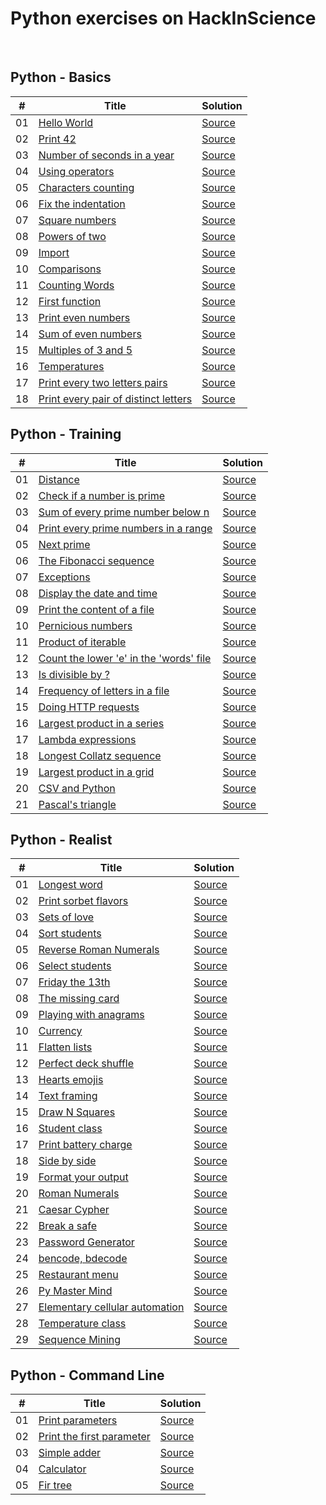 # Python exercises on HackInScience

<br />

## Python - Basics
| # |    Title    |    Solution    |
|---| ----------- | -------------- |
|01| [Hello World](https://www.hackinscience.org/exercises/hello-world) | [Source](./src/basics/01-hello-world.py) |
|02| [Print 42](https://www.hackinscience.org/exercises/print-42) | [Source](./src/basics/02-print-42.py) |
|03| [Number of seconds in a year](https://www.hackinscience.org/exercises/number-of-seconds-in-a-year) | [Source](./src/basics/03-number-of-seconds-in-year.py) |
|04| [Using operators](https://www.hackinscience.org/exercises/using-operators) | [Source](./src/basics/04-using-operators.py) |
|05| [Characters counting](https://www.hackinscience.org/exercises/characters-counting) | [Source](./src/basics/05-characters-counting.py) |
|06| [Fix the indentation](https://www.hackinscience.org/exercises/fix-indentation) | [Source](./src/basics/06-fix-the-indentation.py) |
|07| [Square numbers](https://www.hackinscience.org/exercises/square-numbers) | [Source](./src/basics/07-square-numbers.py) |
|08| [Powers of two](https://www.hackinscience.org/exercises/powers-of-two) | [Source](./src/basics/08-powers-of-two.py) |
|09| [Import](https://www.hackinscience.org/exercises/import) | [Source](./src/basics/09-import.py) |
|10| [Comparisons](https://www.hackinscience.org/exercises/comparisons) | [Source](./src/basics/10-comparisons.py) |
|11| [Counting Words](https://www.hackinscience.org/exercises/counting-words) | [Source](./src/basics/11-counting-words.py) |
|12| [First function](https://www.hackinscience.org/exercises/first-function) | [Source](./src/basics/12-first-function.py) |
|13| [Print even numbers](https://www.hackinscience.org/exercises/print-even-numbers) | [Source](./src/basics/13-print-even-numbers.py) |
|14| [Sum of even numbers](https://www.hackinscience.org/exercises/sum-of-even-numbers-below-100) | [Source](./src/basics/14-sum-of-even-numbers.py) |
|15| [Multiples of 3 and 5](https://www.hackinscience.org/exercises/multiples-of-3-and-5) | [Source](./src/basics/15-multiples-of-3-and-5.py) |
|16| [Temperatures](https://www.hackinscience.org/exercises/temperatures) | [Source](./src/basics/16-temperatures.py) |
|17| [Print every two letters pairs](https://www.hackinscience.org/exercises/print-every-two-letters-pairs) | [Source](./src/basics/17-print-every-two-letters-pairs.py) |
|18| [Print every pair of distinct letters](https://www.hackinscience.org/exercises/print-every-pair-of-distinct-letters) | [Source](./src/basics/18-print-every-pair-of-distinct-letters.py) |



## Python - Training
| # |    Title    |    Solution    |
|---| ----------- | -------------- |
|01| [Distance](https://www.hackinscience.org/exercises/distance) | [Source](./src/training/01-distance.py) |
|02| [Check if a number is prime](https://www.hackinscience.org/exercises/is-prime) | [Source](./src/training/02-is-prime.py) |
|03| [Sum of every prime number below n](https://www.hackinscience.org/exercises/sum-every-prime-number-below-n) | [Source](./src/training/03-sum-every-prime-number-below-n.py) |
|04| [Print every prime numbers in a range](https://www.hackinscience.org/exercises/print-every-prime-numbers-in-a-range) | [Source](./src/training/04-print-every-prime-numbers-in-a-range.py) |
|05| [Next prime](https://www.hackinscience.org/exercises/print-the-first-prime-number-after-the-given-one) | [Source](./src/training/05-print-the-first-prime-number-after-the-given-one.py) |
|06| [The Fibonacci sequence](https://www.hackinscience.org/exercises/fibonacci-sequence) | [Source](./src/training/06-fibonacci-sequence.py) |
|07| [Exceptions](https://www.hackinscience.org/exercises/exceptions) | [Source](./src/training/07-exceptions.py) |
|08| [Display the date and time](https://www.hackinscience.org/exercises/my-date) | [Source](./src/training/08-my-date.py) |
|09| [Print the content of a file](https://www.hackinscience.org/exercises/print-the-content-of-the-file-words) | [Source](./src/training/09-print-the-content-of-the-file-words.py) |
|10| [Pernicious numbers](https://www.hackinscience.org/exercises/pernicious-numbers) | [Source](./src/training/10-pernicious-numbers.py) |
|11| [Product of iterable](https://www.hackinscience.org/exercises/product-of-iterable) | [Source](./src/training/11-product-of-iterable.py) |
|12| [Count the lower 'e' in the 'words' file](https://www.hackinscience.org/exercises/count-the-lower-e-in-the-words-file) | [Source](./src/training/12-count-the-lower-e-in-the-words-file.py) |
|13| [Is divisible by ?](https://www.hackinscience.org/exercises/is-divisible-by) | [Source](./src/training/13-is-divisible-by.py) |
|14| [Frequency of letters in a file](https://www.hackinscience.org/exercises/give-the-frequency-of-letters-in-the-words-file) | [Source](./src/training/14-give-the-frequency-of-letters-in-the-words-file.py) |
|15| [Doing HTTP requests](https://www.hackinscience.org/exercises/doing-http-requests) | [Source](./src/training/15-doing-http-requests.py) |
|16| [Largest product in a series](https://www.hackinscience.org/exercises/largest-product-in-a-series) | [Source](./src/training/16-largest-product-in-a-series.py) |
|17| [Lambda expressions](https://www.hackinscience.org/exercises/lambda-expressions) | [Source](./src/training/17-lambda-expressions.py) |
|18| [Longest Collatz sequence](https://www.hackinscience.org/exercises/longest-collatz-sequence) | [Source](./src/training/18-longest-collatz-sequence.py) |
|19| [Largest product in a grid](https://www.hackinscience.org/exercises/largest-product-in-a-grid) | [Source](./src/training/19-largest-product-in-a-grid.py) |
|20| [CSV and Python](https://www.hackinscience.org/exercises/csv-and-python) | [Source](./src/training/20-csv-and-python.py) |
|21| [Pascal's triangle](https://www.hackinscience.org/exercises/pascals-triangle) | [Source](./src/training/21-pascals-triangle.py) |



## Python - Realist
| # |    Title    |    Solution    |
|---| ----------- | -------------- |
|01| [Longest word](https://www.hackinscience.org/exercises/longest-word) | [Source](./src/realist/01-longest-word.py) |
|02| [Print sorbet flavors](https://www.hackinscience.org/exercises/print-sorbet-flavors) | [Source](./src/realist/02-print-sorbet-flavors.py) |
|03| [Sets of love](https://www.hackinscience.org/exercises/sets-of-love) | [Source](./src/realist/03-sets-of-love.py) |
|04| [Sort students](https://www.hackinscience.org/exercises/sort-students) | [Source](./src/realist/04-sort-students.py) |
|05| [Reverse Roman Numerals](https://www.hackinscience.org/exercises/reverse-roman-numerals) | [Source](./src/realist/05-reverse-roman-numerals.py) |
|06| [Select students](https://www.hackinscience.org/exercises/select-students) | [Source](./src/realist/06-select-students.py) |
|07| [Friday the 13th](https://www.hackinscience.org/exercises/friday-the-13th) | [Source](./src/realist/07-friday-the-13th.py) |
|08| [The missing card](https://www.hackinscience.org/exercises/the-missing-card) | [Source](./src/realist/08-the-missing-card.py) |
|09| [Playing with anagrams](https://www.hackinscience.org/exercises/is_anagram) | [Source](./src/realist/09-is_anagram.py) |
|10| [Currency](https://www.hackinscience.org/exercises/currency) | [Source](./src/realist/10-currency.py) |
|11| [Flatten lists](https://www.hackinscience.org/exercises/flatten-lists) | [Source](./src/realist/11-flatten-lists.py) |
|12| [Perfect deck shuffle](https://www.hackinscience.org/exercises/perfect-deck-shuffle) | [Source](./src/realist/12-perfect-deck-shuffle.py) |
|13| [Hearts emojis](https://www.hackinscience.org/exercises/hearts-emojis) | [Source](./src/realist/13-hearts-emojis.py) |
|14| [Text framing](https://www.hackinscience.org/exercises/text-framing) | [Source](./src/realist/14-text-framing.py) |
|15| [Draw N Squares](https://www.hackinscience.org/exercises/draw-n-squares) | [Source](./src/realist/15-draw-n-squares.py) |
|16| [Student class](https://www.hackinscience.org/exercises/student-class) | [Source](./src/realist/16-student-class.py) |
|17| [Print battery charge](https://www.hackinscience.org/exercises/print-battery-charge) | [Source](./src/realist/17-print-battery-charge.py) |
|18| [Side by side](https://www.hackinscience.org/exercises/side-by-side) | [Source](./src/realist/18-side-by-side.py) |
|19| [Format your output](https://www.hackinscience.org/exercises/format-your-output) | [Source](./src/realist/19-format-your-output.py) |
|20| [Roman Numerals](https://www.hackinscience.org/exercises/roman-numerals) | [Source](./src/realist/20-roman-numerals.py) |
|21| [Caesar Cypher](https://www.hackinscience.org/exercises/caesar-cypher) | [Source](./src/realist/21-caesar-cypher.py) |
|22| [Break a safe](https://www.hackinscience.org/exercises/break-a-safe) | [Source](./src/realist/22-break-a-safe.py) |
|23| [Password Generator](https://www.hackinscience.org/exercises/password-generator) | [Source](./src/realist/23-password-generator.py) |
|24| [bencode, bdecode](https://www.hackinscience.org/exercises/bencode-bdecode) | [Source](./src/realist/24-bencode-bdecode.py) |
|25| [Restaurant menu](https://www.hackinscience.org/exercises/restaurant-menu) | [Source](./src/realist/25-restaurant-menu.py) |
|26| [Py Master Mind](https://www.hackinscience.org/exercises/py-master-mind) | [Source](./src/realist/26-py-master-mind.py) |
|27| [Elementary cellular automation](https://www.hackinscience.org/exercises/elementary-cellular-automaton) | [Source](./src/realist/27-elementary-cellular-automaton.py) |
|28| [Temperature class](https://www.hackinscience.org/exercises/temperature-class) | [Source](./src/realist/28-temperature-class.py) |
|29| [Sequence Mining](https://www.hackinscience.org/exercises/sequence-mining) | [Source](./src/realist/29-sequence-mining.py) |



## Python - Command Line
| # |    Title    |    Solution    |
|---| ----------- | -------------- |
|01| [Print parameters](https://www.hackinscience.org/exercises/print-parameters) | [Source](./src/command-line/01-print-parameters.py) |
|02| [Print the first parameter](https://www.hackinscience.org/exercises/print-the-first-parameter) | [Source](./src/command-line/02-print-the-first-parameter.py) |
|03| [Simple adder](https://www.hackinscience.org/exercises/my-add) | [Source](./src/command-line/03-my-add.py) |
|04| [Calculator](https://www.hackinscience.org/exercises/calculator1) | [Source](./src/command-line/04-calculator1.py) |
|05| [Fir tree](https://www.hackinscience.org/exercises/sapin) | [Source](./src/command-line/05-fir-tree.py) |
